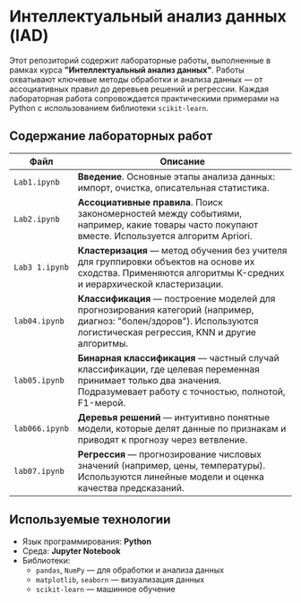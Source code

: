 # Интеллектуальный анализ данных (IAD)

Этот репозиторий содержит лабораторные работы, выполненные в рамках курса **"Интеллектуальный анализ данных"**. Работы охватывают ключевые методы обработки и анализа данных — от ассоциативных правил до деревьев решений и регрессии. Каждая лабораторная работа сопровождается практическими примерами на Python с использованием библиотеки `scikit-learn`.

## Содержание лабораторных работ

| Файл              | Описание                                                                 |
|-------------------|--------------------------------------------------------------------------|
| `Lab1.ipynb`      | **Введение**. Основные этапы анализа данных: импорт, очистка, описательная статистика. |
| `Lab2.ipynb`      | **Ассоциативные правила**. Поиск закономерностей между событиями, например, какие товары часто покупают вместе. Используется алгоритм Apriori. |
| `Lab3 1.ipynb`    | **Кластеризация** — метод обучения без учителя для группировки объектов на основе их сходства. Применяются алгоритмы K-средних и иерархической кластеризации. |
| `lab04.ipynb`     | **Классификация** — построение моделей для прогнозирования категорий (например, диагноз: "болен/здоров"). Используются логистическая регрессия, KNN и другие алгоритмы. |
| `lab05.ipynb`     | **Бинарная классификация** — частный случай классификации, где целевая переменная принимает только два значения. Подразумевает работу с точностью, полнотой, F1-мерой. |
| `lab066.ipynb`    | **Деревья решений** — интуитивно понятные модели, которые делят данные по признакам и приводят к прогнозу через ветвление. |
| `lab07.ipynb`     | **Регрессия** — прогнозирование числовых значений (например, цены, температуры). Используются линейные модели и оценка качества предсказаний. |

## Используемые технологии

- Язык программирования: **Python**
- Среда: **Jupyter Notebook**
- Библиотеки:
  - `pandas`, `NumPy` — для обработки и анализа данных
  - `matplotlib`, `seaborn` — визуализация данных
  - `scikit-learn` — машинное обучение
